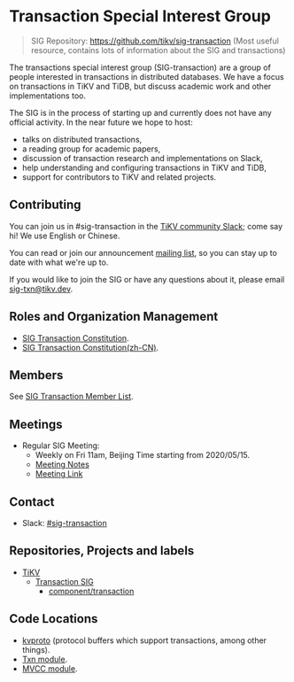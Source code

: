 # Transaction Special Interest Group

> SIG Repository: https://github.com/tikv/sig-transaction (Most useful resource, contains lots of information about the SIG and transactions)

The transactions special interest group (SIG-transaction) are a group of people interested in transactions in distributed databases. We have a focus on transactions in TiKV and TiDB, but discuss academic work and other implementations too.

The SIG is in the process of starting up and currently does not have any official activity. In the near future we hope to host:

* talks on distributed transactions,
* a reading group for academic papers,
* discussion of transaction research and implementations on Slack,
* help understanding and configuring transactions in TiKV and TiDB,
* support for contributors to TiKV and related projects.

## Contributing

You can join us in #sig-transaction in the [TiKV community Slack](https://slack.tidb.io/invite?team=tikv-wg&channel=sig-transaction&ref=community-sig); come say hi! We use English or Chinese.

You can read or join our announcement [mailing list](https://groups.google.com/d/forum/tikv-sig-transaction), so you can stay up to date with what we're up to.

If you would like to join the SIG or have any questions about it, please email sig-txn@tikv.dev.

## Roles and Organization Management

- [SIG Transaction Constitution](./constitution.md).
- [SIG Transaction Constitution(zh-CN)](./constitution-zh_CN.md).

## Members

See [SIG Transaction Member List](./membership.md).

## Meetings

- Regular SIG Meeting:
  - Weekly on Fri 11am, Beijing Time starting from 2020/05/15.
  - [Meeting Notes](https://drive.google.com/drive/folders/15jTHu8Z-ha6RzF3AqcPH59FXthmlNv-Q?usp=sharing)
  - [Meeting Link](https://pingcap.zoom.us/j/5527699243)

## Contact

- Slack: [#sig-transaction](https://slack.tidb.io/invite?team=tikv-wg&channel=sig-transaction&ref=github-sig)

## Repositories, Projects and labels

- [TiKV](https://github.com/tikv/tikv)
  - [Transaction SIG](https://github.com/tikv/tikv/projects/28)
    - [component/transaction](https://github.com/tikv/tikv/labels/component%2Ftransaction)

## Code Locations

- [kvproto](https://github.com/pingcap/kvproto) (protocol buffers which support transactions, among other things).
- [Txn module](https://github.com/tikv/tikv/tree/master/src/storage/txn).
- [MVCC module](https://github.com/tikv/tikv/tree/master/src/storage/mvcc).
